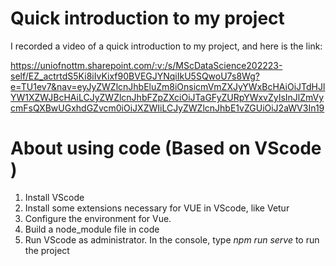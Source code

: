 # Quick introduction to my project



I recorded a video of a quick introduction to my project, and here is the link:

https://uniofnottm.sharepoint.com/:v:/s/MScDataScience202223-self/EZ_actrtdS5Ki8iIvKixf90BVEGJYNqiIkU5SQwoU7s8Wg?e=TU1ev7&nav=eyJyZWZlcnJhbEluZm8iOnsicmVmZXJyYWxBcHAiOiJTdHJlYW1XZWJBcHAiLCJyZWZlcnJhbFZpZXciOiJTaGFyZURpYWxvZyIsInJlZmVycmFsQXBwUGxhdGZvcm0iOiJXZWIiLCJyZWZlcnJhbE1vZGUiOiJ2aWV3In19


# About using code (Based on VScode )


1. Install VScode
2. Install some extensions necessary for VUE in VScode, like Vetur
3. Configure the environment for Vue.
4. Build a node_module file in code
5. Run VScode as administrator. In the console, type _npm run serve_ to run the project
